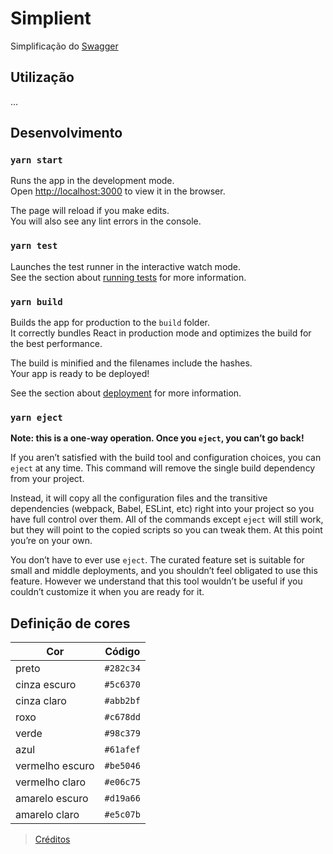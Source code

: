 # Simplient

Simplificação do [Swagger](https://swagger.io)

## Utilização
...

## Desenvolvimento
### `yarn start`

Runs the app in the development mode.<br />
Open [http://localhost:3000](http://localhost:3000) to view it in the browser.

The page will reload if you make edits.<br />
You will also see any lint errors in the console.

### `yarn test`

Launches the test runner in the interactive watch mode.<br />
See the section about [running tests](https://facebook.github.io/create-react-app/docs/running-tests) for more information.

### `yarn build`

Builds the app for production to the `build` folder.<br />
It correctly bundles React in production mode and optimizes the build for the best performance.

The build is minified and the filenames include the hashes.<br />
Your app is ready to be deployed!

See the section about [deployment](https://facebook.github.io/create-react-app/docs/deployment) for more information.

### `yarn eject`

**Note: this is a one-way operation. Once you `eject`, you can’t go back!**

If you aren’t satisfied with the build tool and configuration choices, you can `eject` at any time. This command will remove the single build dependency from your project.

Instead, it will copy all the configuration files and the transitive dependencies (webpack, Babel, ESLint, etc) right into your project so you have full control over them. All of the commands except `eject` will still work, but they will point to the copied scripts so you can tweak them. At this point you’re on your own.

You don’t have to ever use `eject`. The curated feature set is suitable for small and middle deployments, and you shouldn’t feel obligated to use this feature. However we understand that this tool wouldn’t be useful if you couldn’t customize it when you are ready for it.

## Definição de cores

| Cor             | Código    |
|-----------------|-----------|
| preto           | `#282c34` |
| cinza escuro    | `#5c6370` |
| cinza claro     | `#abb2bf` |
| roxo            | `#c678dd` |
| verde           | `#98c379` |
| azul            | `#61afef` |
| vermelho escuro | `#be5046` |
| vermelho claro  | `#e06c75` |
| amarelo escuro  | `#d19a66` |
| amarelo claro   | `#e5c07b` |

> [Créditos](https://github.com/joshdick/onedark.vim)

